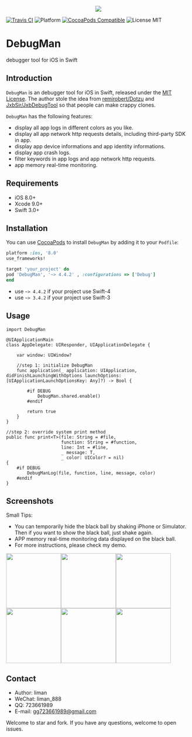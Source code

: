 <p align="center">
  <img src ="https://raw.githubusercontent.com/liman123/DebugMan/master/Sources/Resources/images/debugman_logo.png"/>
</p>

[![Travis CI](https://travis-ci.org/liman123/DebugMan.svg?branch=master)](https://travis-ci.org/liman123/DebugMan)
![Platform](https://img.shields.io/badge/platforms-iOS%208.0+-333333.svg)
[![CocoaPods Compatible](https://img.shields.io/cocoapods/v/DebugMan.svg)](https://img.shields.io/cocoapods/v/DebugMan.svg)
<img src="https://img.shields.io/badge/license-MIT-blue.svg?style=flat" alt="License MIT"/>

# DebugMan

debugger tool for iOS in Swift

## Introduction

`DebugMan` is an debugger tool for iOS in Swift, released under the [MIT License](http://www.opensource.org/licenses/MIT). The author stole the idea from [remirobert/Dotzu](https://github.com/remirobert/Dotzu) and [JxbSir/JxbDebugTool](https://github.com/JxbSir/JxbDebugTool) so that people can make crappy clones.

`DebugMan` has the following features:

- display all app logs in different colors as you like.
- display all app network http requests details, including third-party SDK in app.
- display app device informations and app identity informations.
- display app crash logs.
- filter keywords in app logs and app network http requests.
- app memory real-time monitoring.

## Requirements

- iOS 8.0+
- Xcode 9.0+
- Swift 3.0+

## Installation

You can use [CocoaPods](https://cocoapods.org/) to install `DebugMan` by adding it to your `Podfile`:

```ruby
platform :ios, '8.0'
use_frameworks!

target 'your_project' do
pod 'DebugMan', '~> 4.4.2' , :configurations => ['Debug']
end
```

- use `~> 4.4.2` if your project use Swift-4
- use `~> 3.4.2` if your project use Swift-3

## Usage

	import DebugMan
	
	@UIApplicationMain
	class AppDelegate: UIResponder, UIApplicationDelegate {
	
	    var window: UIWindow?
	
	    //step 1: initialize DebugMan
	    func application(_ application: UIApplication, didFinishLaunchingWithOptions launchOptions: [UIApplicationLaunchOptionsKey: Any]?) -> Bool {
	        
	        #if DEBUG
	            DebugMan.shared.enable()
	        #endif
	        
	        return true
	    }
	}
	
	//step 2: override system print method
	public func print<T>(file: String = #file,
	                     function: String = #function,
	                     line: Int = #line,
	                     _ message: T,
	                     _ color: UIColor? = nil)
	{
	    #if DEBUG
	        DebugManLog(file, function, line, message, color)
	    #endif
	}

## Screenshots

Small Tips:

- You can temporarily hide the black ball by shaking iPhone or Simulator. Then if you want to show the black ball, just shake again.
- APP memory real-time monitoring data displayed on the black ball.
- For more instructions, please check my demo.

<img src="https://raw.githubusercontent.com/liman123/DebugMan/master/Screenshots/1.png" width="150"><img src="https://raw.githubusercontent.com/liman123/DebugMan/master/Screenshots/2.png" width="150"><img src="https://raw.githubusercontent.com/liman123/DebugMan/master/Screenshots/3.png" width="150"><img src="https://raw.githubusercontent.com/liman123/DebugMan/master/Screenshots/4.png" width="150"><img src="https://raw.githubusercontent.com/liman123/DebugMan/master/Screenshots/5.png" width="150"><img src="https://raw.githubusercontent.com/liman123/DebugMan/master/Screenshots/6.png" width="150">

## Contact

* Author: liman
* WeChat: liman_888
* QQ: 723661989
* E-mail: gg723661989@gmail.com

Welcome to star and fork. If you have any questions, welcome to open issues.
